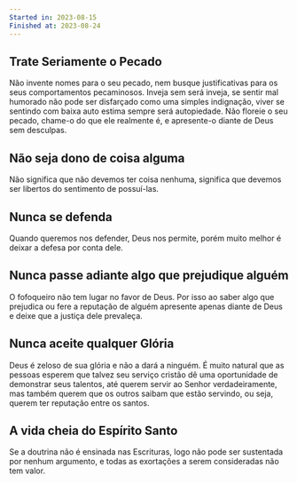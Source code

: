```yaml
---
Started in: 2023-08-15
Finished at: 2023-08-24
---
```


## Trate Seriamente o Pecado
Não invente nomes para o seu pecado, nem busque justificativas para os seus comportamentos pecaminosos.
Inveja sem será inveja, se sentir mal humorado não pode ser disfarçado como uma simples indignação, viver se sentindo com baixa auto estima sempre será autopiedade.
Não floreie o seu pecado, chame-o do que ele realmente é, e apresente-o diante de Deus sem desculpas.
## Não seja dono de coisa alguma
Não significa que não devemos ter coisa nenhuma, significa que devemos ser libertos do sentimento de possuí-las.
## Nunca se defenda
Quando queremos nos defender, Deus nos permite, porém muito melhor é deixar a defesa por conta dele.
## Nunca passe adiante algo que prejudique alguém
O fofoqueiro não tem lugar no favor de Deus. Por isso ao saber algo que prejudica ou fere a reputação de alguém apresente apenas diante de Deus e deixe que a justiça dele prevaleça.
## Nunca aceite qualquer Glória
Deus é zeloso de sua glória e não a dará a ninguém. É muito natural que as pessoas esperem que talvez seu serviço cristão dê uma oportunidade de demonstrar seus talentos, até querem servir ao Senhor verdadeiramente, mas também querem que os outros saibam que estão servindo, ou seja, querem ter reputação entre os santos.
## A vida cheia do Espírito Santo
Se a doutrina não é ensinada nas Escrituras, logo não pode ser sustentada por nenhum argumento, e todas as exortações a serem consideradas não tem valor.